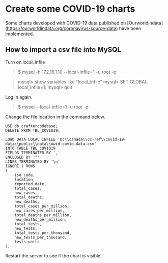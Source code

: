 # Create some COVID-19 charts

Some charts developed with COVID-19 data published on [Ourworldindata] (https://ourworldindata.org/coronavirus-source-data) have been implemented.
 

## How to import a csv file into MySQL

Turn on local_infile

>$ mysql -h 172.16.1.10 --local-infile=1 -u root -p

>mysql> show variables like "local_infile"
>mysql> SET GLOBAL local_infile=1;
>mysql> quit

Log in again.

>$ mysql --local-infile=1 -u root -p

Change the file location in the command below. 

~~~
USE db_craftercodebase;
DELETE FROM TBL_COVID19;

LOAD DATA LOCAL INFILE 'D:\\canada\\cc-ref\\covid-19-data\\public\\data\\owid-covid-data.csv' 
INTO TABLE TBL_COVID19 
FIELDS TERMINATED BY ',' 
ENCLOSED BY '"'
LINES TERMINATED BY '\n'
IGNORE 1 ROWS
(
    iso_code,
    location,
    reported_date,
    total_cases,
    new_cases,
    total_deaths,
    new_deaths,
    total_cases_per_million,
    new_cases_per_million,
    total_deaths_per_million,
    new_deaths_per_million,
    total_tests,
    new_tests,
    total_tests_per_thousand,
    new_tests_per_thousand,
    tests_units
);
~~~

Restart the server to see if the chart is visible.